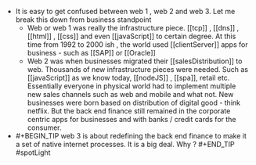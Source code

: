 - It is easy to get confused between web 1 , web 2 and web 3. Let me break this down from business standpoint
	- Web or web 1 was really the infrastructure piece. [[tcp]] , [[dns]] , [[html]] , [[css]] and even [[javaScript]] to certain degree.  At this time from 1992 to 2000 ish , the world used [[clientServer]] apps for business - such as [[SAP]] or [[Oracle]]
	- Web 2 was when businesses migrated their [[salesDistribution]] to web.  Thousands of new infrastructure pieces were needed. Such as [[javaScript]] as we know today,  [[nodeJS]] , [[spa]], retail etc. Essentially everyone in physical world had to implement multiple new sales channels such as web and mobile and what not. New businesses were born based on distribution of digital good - think netflix. But the back end finance still remained in the corporate centric apps for businesses and with banks /  credit cards for the consumer.
- #+BEGIN_TIP
  web 3 is about redefining the back end finance to make it a set of native internet processes. It is a big deal. Why ?
  #+END_TIP
  #spotLight